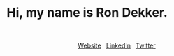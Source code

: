 <br/>

# Hi, my name is Ron Dekker.

<br/>

<div align="center">

  [Website](https://www.rondekker.com/) &#160; [LinkedIn](https://www.linkedin.com/in/dekkerron/) &#160; [Twitter](https://www.twitter.com/redkenrok/)

</div>

<br/>
